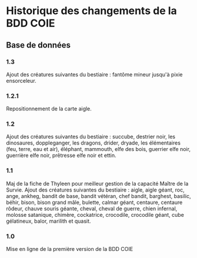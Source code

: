 # Historique des changements de la BDD COIE

## Base de données

### 1.3

Ajout des créatures suivantes du bestiaire : fantôme mineur jusqu'à pixie ensorceleur.

### 1.2.1

Repositionnement de la carte aigle.

### 1.2

Ajout des créatures suivantes du bestiaire : succube, destrier noir, les dinosaures, doppleganger, les dragons, drider, dryade, les élémentaires (feu, terre, eau et air), éléphant, mammouth, elfe des bois, guerrier elfe noir, guerrière elfe noir, prêtresse elfe noir et ettin.

### 1.1

Maj de la fiche de Thyleen pour meilleur gestion de la capacité Maître de la Survie.
Ajout des créatures suivantes du bestiaire : aigle, aigle géant, roc, ange, ankheg, bandit de base, bandit vétéran, chef bandit, barghest, basilic, béhir, bison, bison grand mâle, bulette, calmar géant, centaure, centaure rôdeur, chauve souris géante, cheval, cheval de guerre, chien infernal, molosse satanique, chimère, cockatrice, crocodile, crocodile géant, cube gélatineux, balor, marilith et quasit.

### 1.0

Mise en ligne de la première version de la BDD COIE
